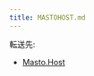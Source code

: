 ```yaml
---
title: MASTOHOST.md
---
```

<div>

転送先:

-   [Masto.Host](/Masto.Host "Masto.Host")

</div>

<div>

</div>
